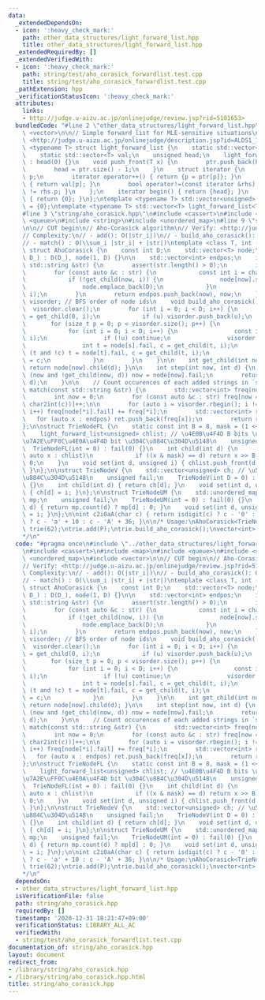 ```yaml
---
data:
  _extendedDependsOn:
  - icon: ':heavy_check_mark:'
    path: other_data_structures/light_forward_list.hpp
    title: other_data_structures/light_forward_list.hpp
  _extendedRequiredBy: []
  _extendedVerifiedWith:
  - icon: ':heavy_check_mark:'
    path: string/test/aho_corasick_forwardlist.test.cpp
    title: string/test/aho_corasick_forwardlist.test.cpp
  _pathExtension: hpp
  _verificationStatusIcon: ':heavy_check_mark:'
  attributes:
    links:
    - http://judge.u-aizu.ac.jp/onlinejudge/review.jsp?rid=5101653>
  bundledCode: "#line 2 \"other_data_structures/light_forward_list.hpp\"\n#include\
    \ <vector>\n\n// Simple forward_list for MLE-sensitive situations\n// Verify:\
    \ <http://judge.u-aizu.ac.jp/onlinejudge/description.jsp?id=ALDS1_14_D>\ntemplate\
    \ <typename T> struct light_forward_list {\n    static std::vector<unsigned> ptr;\n\
    \    static std::vector<T> val;\n    unsigned head;\n    light_forward_list()\
    \ : head(0) {}\n    void push_front(T x) {\n        ptr.push_back(head), val.push_back(x);\n\
    \        head = ptr.size() - 1;\n    }\n    struct iterator {\n        unsigned\
    \ p;\n        iterator operator++() { return {p = ptr[p]}; }\n        T &operator*()\
    \ { return val[p]; }\n        bool operator!=(const iterator &rhs) { return p\
    \ != rhs.p; }\n    };\n    iterator begin() { return {head}; }\n    iterator end()\
    \ { return {0}; }\n};\ntemplate <typename T> std::vector<unsigned> light_forward_list<T>::ptr\
    \ = {0};\ntemplate <typename T> std::vector<T> light_forward_list<T>::val = {0};\n\
    #line 3 \"string/aho_corasick.hpp\"\n#include <cassert>\n#include <map>\n#include\
    \ <queue>\n#include <string>\n#include <unordered_map>\n#line 9 \"string/aho_corasick.hpp\"\
    \n\n// CUT begin\n// Aho-Corasick algorithm\n// Verify: <http://judge.u-aizu.ac.jp/onlinejudge/review.jsp?rid=5101653>\n\
    // Complexity:\n// - add(): O(|str_i|)\n// - build_aho_corasick(): O(\\sum_i |str_i|)\n\
    // - match() : O(\\sum_i |str_i| + |str|)\ntemplate <class T, int (*char2int)(char)>\
    \ struct AhoCorasick {\n    const int D;\n    std::vector<T> node;\n    AhoCorasick(int\
    \ D_) : D(D_), node(1, D) {}\n\n    std::vector<int> endpos;\n    int add(const\
    \ std::string &str) {\n        assert(str.length() > 0);\n        int now = 0;\n\
    \        for (const auto &c : str) {\n            const int i = char2int(c);\n\
    \            if (!get_child(now, i)) {\n                node[now].set(i, node.size());\n\
    \                node.emplace_back(D);\n            }\n            now = get_child(now,\
    \ i);\n        }\n        return endpos.push_back(now), now;\n    }\n\n    std::vector<int>\
    \ visorder; // BFS order of node ids\n    void build_aho_corasick() {\n      \
    \  visorder.clear();\n        for (int i = 0; i < D; i++) {\n            int u\
    \ = get_child(0, i);\n            if (u) visorder.push_back(u);\n        }\n \
    \       for (size_t p = 0; p < visorder.size(); p++) {\n            int s = visorder[p];\n\
    \            for (int i = 0; i < D; i++) {\n                const int u = get_child(s,\
    \ i);\n                if (!u) continue;\n                visorder.push_back(u);\n\
    \                int t = node[s].fail, c = get_child(t, i);\n                while\
    \ (t and !c) t = node[t].fail, c = get_child(t, i);\n                node[u].fail\
    \ = c;\n            }\n        }\n    }\n\n    int get_child(int now, int d) {\
    \ return node[now].child(d); }\n\n    int step(int now, int d) {\n        while\
    \ (now and !get_child(now, d)) now = node[now].fail;\n        return get_child(now,\
    \ d);\n    }\n\n    // Count occurences of each added strings in `str`\n    std::vector<int>\
    \ match(const std::string &str) {\n        std::vector<int> freq(node.size());\n\
    \        int now = 0;\n        for (const auto &c : str) freq[now = step(now,\
    \ char2int(c))]++;\n\n        for (auto i = visorder.rbegin(); i != visorder.rend();\
    \ i++) freq[node[*i].fail] += freq[*i];\n        std::vector<int> ret;\n     \
    \   for (auto x : endpos) ret.push_back(freq[x]);\n        return ret;\n    }\n\
    };\n\nstruct TrieNodeFL {\n    static const int B = 8, mask = (1 << B) - 1;\n\
    \    light_forward_list<unsigned> chlist; // \u4E0B\u4F4D B bits \u304C\u6587\u5B57\
    \u7A2E\uFF0C\u4E0A\u4F4D bit \u304C\u884C\u304D\u5148\n    unsigned fail;\n  \
    \  TrieNodeFL(int = 0) : fail(0) {}\n    int child(int d) {\n        for (const\
    \ auto x : chlist)\n            if ((x & mask) == d) return x >> B;\n        return\
    \ 0;\n    }\n    void set(int d, unsigned i) { chlist.push_front(d + (i << B));\
    \ }\n};\n\nstruct TrieNodeV {\n    std::vector<unsigned> ch; // \u5168 bit \u304C\
    \u884C\u304D\u5148\n    unsigned fail;\n    TrieNodeV(int D = 0) : ch(D), fail(0)\
    \ {}\n    int child(int d) { return ch[d]; }\n    void set(int d, unsigned i)\
    \ { ch[d] = i; }\n};\n\nstruct TrieNodeUM {\n    std::unordered_map<int, unsigned>\
    \ mp;\n    unsigned fail;\n    TrieNodeUM(int = 0) : fail(0) {}\n    int child(int\
    \ d) { return mp.count(d) ? mp[d] : 0; }\n    void set(int d, unsigned i) { mp[d]\
    \ = i; }\n};\n\nint c2i0aA(char c) { return isdigit(c) ? c - '0' : islower(c)\
    \ ? c - 'a' + 10 : c - 'A' + 36; }\n\n/* Usage:\nAhoCorasick<TrieNodeFL, c2i0aA>\
    \ trie(62);\ntrie.add(P);\ntrie.build_aho_corasick();\nvector<int> ret = trie.match();\n\
    */\n"
  code: "#pragma once\n#include \"../other_data_structures/light_forward_list.hpp\"\
    \n#include <cassert>\n#include <map>\n#include <queue>\n#include <string>\n#include\
    \ <unordered_map>\n#include <vector>\n\n// CUT begin\n// Aho-Corasick algorithm\n\
    // Verify: <http://judge.u-aizu.ac.jp/onlinejudge/review.jsp?rid=5101653>\n//\
    \ Complexity:\n// - add(): O(|str_i|)\n// - build_aho_corasick(): O(\\sum_i |str_i|)\n\
    // - match() : O(\\sum_i |str_i| + |str|)\ntemplate <class T, int (*char2int)(char)>\
    \ struct AhoCorasick {\n    const int D;\n    std::vector<T> node;\n    AhoCorasick(int\
    \ D_) : D(D_), node(1, D) {}\n\n    std::vector<int> endpos;\n    int add(const\
    \ std::string &str) {\n        assert(str.length() > 0);\n        int now = 0;\n\
    \        for (const auto &c : str) {\n            const int i = char2int(c);\n\
    \            if (!get_child(now, i)) {\n                node[now].set(i, node.size());\n\
    \                node.emplace_back(D);\n            }\n            now = get_child(now,\
    \ i);\n        }\n        return endpos.push_back(now), now;\n    }\n\n    std::vector<int>\
    \ visorder; // BFS order of node ids\n    void build_aho_corasick() {\n      \
    \  visorder.clear();\n        for (int i = 0; i < D; i++) {\n            int u\
    \ = get_child(0, i);\n            if (u) visorder.push_back(u);\n        }\n \
    \       for (size_t p = 0; p < visorder.size(); p++) {\n            int s = visorder[p];\n\
    \            for (int i = 0; i < D; i++) {\n                const int u = get_child(s,\
    \ i);\n                if (!u) continue;\n                visorder.push_back(u);\n\
    \                int t = node[s].fail, c = get_child(t, i);\n                while\
    \ (t and !c) t = node[t].fail, c = get_child(t, i);\n                node[u].fail\
    \ = c;\n            }\n        }\n    }\n\n    int get_child(int now, int d) {\
    \ return node[now].child(d); }\n\n    int step(int now, int d) {\n        while\
    \ (now and !get_child(now, d)) now = node[now].fail;\n        return get_child(now,\
    \ d);\n    }\n\n    // Count occurences of each added strings in `str`\n    std::vector<int>\
    \ match(const std::string &str) {\n        std::vector<int> freq(node.size());\n\
    \        int now = 0;\n        for (const auto &c : str) freq[now = step(now,\
    \ char2int(c))]++;\n\n        for (auto i = visorder.rbegin(); i != visorder.rend();\
    \ i++) freq[node[*i].fail] += freq[*i];\n        std::vector<int> ret;\n     \
    \   for (auto x : endpos) ret.push_back(freq[x]);\n        return ret;\n    }\n\
    };\n\nstruct TrieNodeFL {\n    static const int B = 8, mask = (1 << B) - 1;\n\
    \    light_forward_list<unsigned> chlist; // \u4E0B\u4F4D B bits \u304C\u6587\u5B57\
    \u7A2E\uFF0C\u4E0A\u4F4D bit \u304C\u884C\u304D\u5148\n    unsigned fail;\n  \
    \  TrieNodeFL(int = 0) : fail(0) {}\n    int child(int d) {\n        for (const\
    \ auto x : chlist)\n            if ((x & mask) == d) return x >> B;\n        return\
    \ 0;\n    }\n    void set(int d, unsigned i) { chlist.push_front(d + (i << B));\
    \ }\n};\n\nstruct TrieNodeV {\n    std::vector<unsigned> ch; // \u5168 bit \u304C\
    \u884C\u304D\u5148\n    unsigned fail;\n    TrieNodeV(int D = 0) : ch(D), fail(0)\
    \ {}\n    int child(int d) { return ch[d]; }\n    void set(int d, unsigned i)\
    \ { ch[d] = i; }\n};\n\nstruct TrieNodeUM {\n    std::unordered_map<int, unsigned>\
    \ mp;\n    unsigned fail;\n    TrieNodeUM(int = 0) : fail(0) {}\n    int child(int\
    \ d) { return mp.count(d) ? mp[d] : 0; }\n    void set(int d, unsigned i) { mp[d]\
    \ = i; }\n};\n\nint c2i0aA(char c) { return isdigit(c) ? c - '0' : islower(c)\
    \ ? c - 'a' + 10 : c - 'A' + 36; }\n\n/* Usage:\nAhoCorasick<TrieNodeFL, c2i0aA>\
    \ trie(62);\ntrie.add(P);\ntrie.build_aho_corasick();\nvector<int> ret = trie.match();\n\
    */\n"
  dependsOn:
  - other_data_structures/light_forward_list.hpp
  isVerificationFile: false
  path: string/aho_corasick.hpp
  requiredBy: []
  timestamp: '2020-12-31 18:21:47+09:00'
  verificationStatus: LIBRARY_ALL_AC
  verifiedWith:
  - string/test/aho_corasick_forwardlist.test.cpp
documentation_of: string/aho_corasick.hpp
layout: document
redirect_from:
- /library/string/aho_corasick.hpp
- /library/string/aho_corasick.hpp.html
title: string/aho_corasick.hpp
---
```

